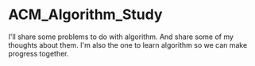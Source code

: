 # ACM_Algorithm_Study
I'll share some problems to do with algorithm. And share some of my thoughts about them. I'm also the one to learn algorithm so we can make progress together.
